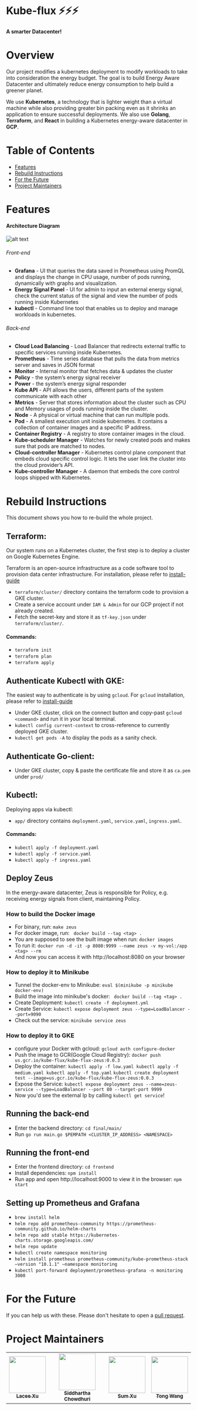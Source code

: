 # Kube-flux ⚡️⚡️⚡️
#### A smarter Datacenter!

# Overview
Our project modifies a kubernetes deployment to modify workloads to take into consideration the energy budget. The goal is to build Energy Aware Datacenter and ultimately reduce energy consumption to help build a greener planet. 

We use **Kubernetes**, a technology that is lighter weight than a virtual machine while also providing greater bin packing even as it shrinks an application to ensure successful deployments. We also use **Golang**, **Terraform**, and **React** in building a Kubernetes energy-aware datacenter in **GCP**.

# Table of Contents
- [Features](#features)
- [Rebuild Instructions](#rebuild-instructions)
- [For the Future](#for-the-future)
- [Project Maintainers](#project-maintainers)

# Features
#### Architecture Diagram
![alt text](./images/architecture.png "Architecture")
###### Front-end
+ **Grafana** - UI that queries the data saved in Prometheus using PromQL and displays the change in CPU usage, number of pods running, dynamically with graphs and visualization.
+ **Energy Signal Panel** - UI for admin to input an external energy signal,  check the current status of the signal and view the number of pods running inside Kubernetes
+ **kubectl** - Command line tool that enables us to deploy and manage workloads in kubernetes.
###### Back-end
+ **Cloud Load Balancing** - Load Balancer that redirects external traffic to specific services running inside Kubernetes.
+ **Prometheus** - Time series database that pulls the data from metrics server and saves in JSON format
+ **Monitor** - Internal monitor that fetches data & updates the cluster
+ **Policy** - the system’s energy signal receiver
+ **Power** - the system’s energy signal responder
+ **Kube API** - API allows the users, different parts of the system communicate with each other
+ **Metrics** - Server that stores information about the cluster such as CPU and  Memory usages of pods running inside the cluster.
+ **Node** - A physical or virtual machine that can run multiple pods.
+ **Pod** - A smallest execution unit inside kubernetes. It contains a collection of container images and a specific IP address.
+ **Container Registry** - A registry to store container images in the cloud.
+ **Kube-scheduler Manager** - Watches for newly created pods and makes sure that pods are matched to nodes.
+ **Cloud-controller Manager** - Kubernetes control plane component that embeds cloud specific control logic. It lets the user link the cluster into the cloud provider’s API.
+ **Kube-controller Manager** - A daemon that embeds the core control loops shipped with Kubernetes.

# Rebuild Instructions
This document shows you how to re-build the whole project.

## Terraform:
Our system runs on a Kubernetes cluster, the first step is to deploy a cluster on Google Kubernetes Engine.

Terraform is an open-source infrastructure as a code software tool to provision data center infrastructure.
For installation, please refer to [install-guide](https://learn.hashicorp.com/tutorials/terraform/install-cli)
+ `terraform/cluster/` directory contains the terraform code to provision a GKE cluster.
+ Create a service account under `IAM & Admin` for our GCP project if not already created.
+ Fetch the secret-key and store it as `tf-key.json` under `terraform/cluster/`.

#### Commands:
+ `terraform init` 
+ `terraform plan` 
+ `terraform apply`

## Authenticate Kubectl with GKE:
The easiest way to authenticate is by using `gcloud`. For `gcloud` installation, please refer to [install-guide](https://cloud.google.com/sdk/docs/install)
+ Under GKE cluster, click on the connect button and copy-past `gcloud <command>` and run it in your local terminal.
+ `kubectl config current-context` to cross-reference to currently deployed GKE cluster.
+ `kubectl get pods -A` to display the pods as a sanity check.

## Authenticate Go-client:
+ Under GKE cluster, copy & paste the certificate file and store it as `ca.pem` under `prod/`

## Kubectl:
Deploying apps via kubectl:
+ `app/` directory contains `deployment.yaml`, `service.yaml`, `ingress.yaml`.
#### Commands:
+ `kubectl apply -f deployment.yaml`
+ `kubectl apply -f service.yaml`
+ `kubectl apply -f ingress.yaml`

## Deploy Zeus
In the energy-aware datacenter, Zeus is responsible for Policy, e.g. receiving energy signals from client, maintaining Policy.

### How to build the Docker image
+ For binary, run:
```make zeus```
+ For docker image, run:
``` docker build --tag <tag> .```
+ You are supposed to see the built image when run:
```docker images```
+ To run it:
```docker run -d -it -p 8080:9999 --name zeus -v my-vol:/app <tag> --rm```
+ And now you can access it with http://localhost:8080 on your browser

### How to deploy it to Minikube
+ Tunnel the docker-env to Minikube: `eval $(minikube -p minikube docker-env)`
+ Build the image into minikube's docker: ``` docker build --tag <tag> .```
+ Create Deployment: ```kubectl create -f deployment.yml```
+ Create Service: ```kubectl expose deployment zeus --type=LoadBalancer --port=9090```
+ Check out the service: ```minikube service zeus```

### How to deploy it to GKE
+ configure your Docker with gcloud: `gcloud auth configure-docker`
+ Push the image to GCR(Google Cloud Registry): `docker push us.gcr.io/kube-flux/kube-flux-zeus:0.0.3`
+ Deploy the container:
`kubectl apply -f low.yaml
 kubectl apply -f medium.yaml
 kubectl apply -f top.yaml`
`kubectl create deployment test --image=us.gcr.io/kube-flux/kube-flux-zeus:0.0.3`
+ Expose the Service: `kubectl expose deployment zeus --name=zeus-service --type=LoadBalancer --port 80 --target-port 9999` 
+ Now you'd see the external Ip by calling `kubectl get service`!

## Running the back-end
+ Enter the backend directory: `cd final/main/`
+ Run `go run main.go $PEMPATH <CLUSTER_IP_ADDRESS> <NAMESPACE>`

## Running the front-end
+ Enter the frontend directory: `cd frontend`
+ Install dependencies: `npm install`
+ Run app and open http://localhost:9000 to view it in the browser: `npm start`

## Setting up Prometheus and Grafana
+ `brew install helm`
+ `helm repo add prometheus-community https://prometheus-community.github.io/helm-charts`
+  `helm repo add stable https://kubernetes-charts.storage.googleapis.com/`
+ `helm repo update`
+ `kubectl create namespace monitoring`
+ `helm install prometheus prometheus-community/kube-prometheus-stack —version "10.1.1" —namespace monitoring`
+ `kubectl port-forward deployment/prometheus-grafana -n monitoring 3000`

# For the Future
If you can help us with these. Please don't hesitate to open a [pull request](https://github.com/kube-flux/kube-flux/pulls).

# Project Maintainers 
<table>
  <tr>
    <td align="center"><a href="https://github.com/laceett"><img src="https://avatars3.githubusercontent.com/u/33075375?s=400&u=63aa9c0b047dcf26c82ecde36a0afdfd72e5e3ad&v=4" width="100px;" alt=""/><br /><sub><b>Lacee Xu</b></sub></a></td>
   <td align="center"><a href="https://github.com/siddhartha97"><img src="https://avatars0.githubusercontent.com/u/15984455?s=400&u=7b70130128e4c25c8ac3daac05cb8d24df3749ad&v=4" width="100px;" alt=""/><br /><sub><b>Siddhartha Chowdhuri</b></sub></a></td>
   <td align="center"><a href="https://github.com/sumxu96"><img src="https://avatars3.githubusercontent.com/u/32110044?s=400&u=97bdca8a7fee33c5116dba5648744f75ad8a393a&v=4" width="100px;" alt=""/><br /><sub><b>Sum Xu</b></sub></a></td>
   <td align="center"><a href="https://github.com/YoduYodu"><img src="https://avatars2.githubusercontent.com/u/26897911?s=400&u=f5df9ff441c16715a634f8bfd1a95e0b6c7529f5&v=4" width="100px;" alt=""/><br /><sub><b>Tong Wang</b></sub></a></td>
  </tr>
</table>

